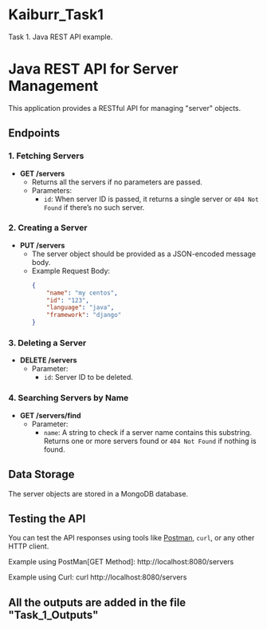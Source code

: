 # Kaiburr_Task1
Task 1. Java REST API example.

# Java REST API for Server Management

This application provides a RESTful API for managing "server" objects. 

## Endpoints

### 1. Fetching Servers

- **GET /servers**
  - Returns all the servers if no parameters are passed.
  - Parameters:
    - `id`: When server ID is passed, it returns a single server or `404 Not Found` if there’s no such server.

### 2. Creating a Server

- **PUT /servers**
  - The server object should be provided as a JSON-encoded message body.
  - Example Request Body:
    ```json
    {
        "name": "my centos",
        "id": "123",
        "language": "java",
        "framework": "django"
    }
    ```

### 3. Deleting a Server

- **DELETE /servers**
  - Parameter:
    - `id`: Server ID to be deleted.

### 4. Searching Servers by Name

- **GET /servers/find**
  - Parameter:
    - `name`: A string to check if a server name contains this substring. Returns one or more servers found or `404 Not Found` if nothing is found.

## Data Storage

The server objects are stored in a MongoDB database.

## Testing the API

You can test the API responses using tools like [Postman](https://www.postman.com/), `curl`, or any other HTTP client.

Example using PostMan[GET Method]:
http://localhost:8080/servers

Example using Curl:
curl http://localhost:8080/servers

## All the outputs are added in the file "Task_1_Outputs"
